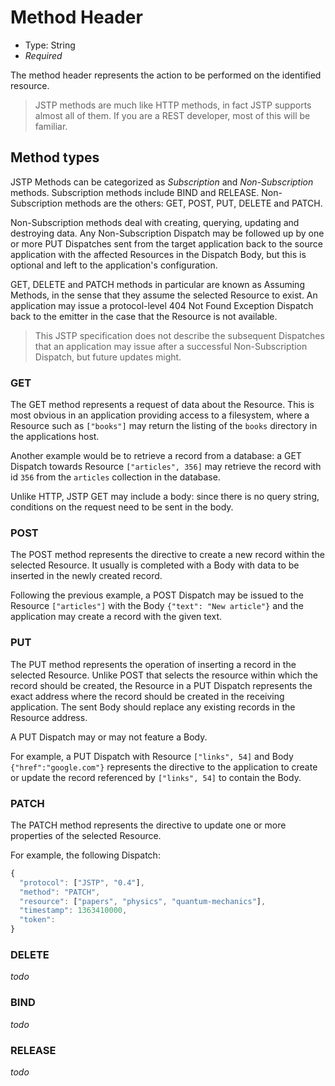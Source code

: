 Method Header
=============

- Type: String
- _Required_

The method header represents the action to be performed on the identified resource.

> JSTP methods are much like HTTP methods, in fact JSTP supports almost all of them. If you are a REST developer, most of this will be familiar.

Method types
------------

JSTP Methods can be categorized as _Subscription_ and _Non-Subscription_ methods. Subscription methods include BIND and RELEASE. Non-Subscription methods are the others: GET, POST, PUT, DELETE and PATCH.

Non-Subscription methods deal with creating, querying, updating and destroying data. Any Non-Subscription Dispatch may be followed up by one or more PUT Dispatches sent from the target application back to the source application with the affected Resources in the Dispatch Body, but this is optional and left to the application's configuration.

GET, DELETE and PATCH methods in particular are known as Assuming Methods, in the sense that they assume the selected Resource to exist. An application may issue a protocol-level 404 Not Found Exception Dispatch back to the emitter in the case that the Resource is not available.

> This JSTP specification does not describe the subsequent Dispatches that an application may issue after a successful Non-Subscription Dispatch, but future updates might.  

### GET

The GET method represents a request of data about the Resource. This is most obvious in an application providing access to a filesystem, where a Resource such as `["books"]` may return the listing of the `books` directory in the applications host.

Another example would be to retrieve a record from a database: a GET Dispatch towards Resource `["articles", 356]` may retrieve the record with id `356` from the `articles` collection in the database.

Unlike HTTP, JSTP GET may include a body: since there is no query string, conditions on the request need to be sent in the body. 

### POST

The POST method represents the directive to create a new record within the selected Resource. It usually is completed with a Body with data to be inserted in the newly created record.

Following the previous example, a POST Dispatch may be issued to the Resource `["articles"]` with the Body `{"text": "New article"}` and the application may create a record with the given text. 

### PUT

The PUT method represents the operation of inserting a record in the selected Resource. Unlike POST that selects the resource within which the record should be created, the Resource in a PUT Dispatch represents the exact address where the record should be created in the receiving application. The sent Body should replace any existing records in the Resource address.

A PUT Dispatch may or may not feature a Body.

For example, a PUT Dispatch with Resource `["links", 54]` and Body `{"href":"google.com"}` represents the directive to the application to create or update the record referenced by `["links", 54]` to contain the Body.

### PATCH

The PATCH method represents the directive to update one or more properties of the selected Resource. 

For example, the following Dispatch:

```javascript
{
  "protocol": ["JSTP", "0.4"],
  "method": "PATCH",
  "resource": ["papers", "physics", "quantum-mechanics"],
  "timestamp": 1363410000,
  "token": 
}
``` 

### DELETE

_todo_

### BIND

_todo_

### RELEASE

_todo_
